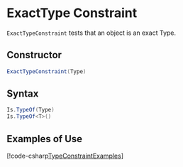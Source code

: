 # ExactType Constraint

`ExactTypeConstraint` tests that an object is an exact Type.

## Constructor

```csharp
ExactTypeConstraint(Type)
```

## Syntax

```csharp
Is.TypeOf(Type)
Is.TypeOf<T>()
```

## Examples of Use

[!code-csharp[TypeConstraintExamples](~/snippets/Snippets.NUnit/ConstraintExamples.cs#TypeConstraintExamples)]
